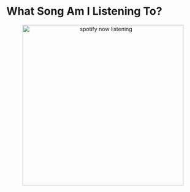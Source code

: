# What Song Am I Listening To?
<p align="center">
  <a href="https://open.spotify.com/user/thetruenam?si=1304bac7dec3484d" target="_blank" rel="noopener noreferrer"><img src="https://novatorem-namagotchi.vercel.app/api/spotify" alt="spotify now listening" width="420" /></a>
</p>
